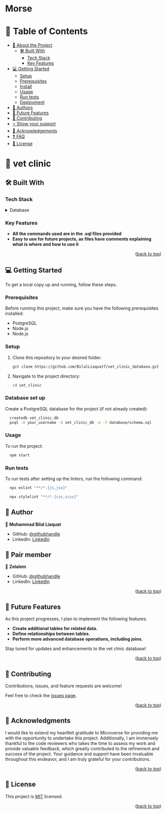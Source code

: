
# Morse

# 📗 Table of Contents

- [📖 About the Project](#about-project)
  - [🛠 Built With](#built-with)
    - [Tech Stack](#tech-stack)
    - [Key Features](#key-features)
- [💻 Getting Started](#getting-started)
  - [Setup](#setup)
  - [Prerequisites](#prerequisites)
  - [Install](#install)
  - [Usage](#usage)
  - [Run tests](#run-tests)
  - [Deployment](#triangular_flag_on_post-deployment)
- [👥 Authors](#authors)
- [🔭 Future Features](#future-features)
- [🤝 Contributing](#contributing)
- [⭐️ Show your support](#support)
- [🙏 Acknowledgements](#acknowledgements)
- [❓ FAQ](#faq)
- [📝 License](#license)

<!-- PROJECT DESCRIPTION -->

# 📖 vet clinic <a name="about-project"></a>

## 🛠 Built With <a name="built-with"></a>

### Tech Stack <a name="tech-stack"></a>

<details>
<summary>Database</summary>
  <ul>
    <li><a href="https://www.postgresql.org/">PostgreSQL</a></li>
  </ul>
</details>

<!-- Features -->

### Key Features <a name="key-features"></a>

- **All the commands used are in the .sql files provided**
- **Easy to use for future projects, as files have comments explaining what is where and how to use it**

<p align="right">(<a href="#readme-top">back to top</a>)</p>

<!-- GETTING STARTED -->

## 💻 Getting Started <a name="getting-started"></a>

To get a local copy up and running, follow these steps.

### Prerequisites

Before running this project, make sure you have the following prerequisites installed:

<ul>
  <li>PostgreSQL</li>
  <li>Node.js</li>
  <li>Node.js</li>
</ul>

### Setup

1. Clone this repository to your desired folder:

   ```sh
   git clone https://github.com/BilalLiaquat7/vet_clinic_database.git
   ```

2. Navigate to the project directory:

   ```sh
   cd vet_clinic
   ```

### Database set up

Create a PostgreSQL database for the project (if not already created):

```sh
  createdb vet_clinic_db
  psql -U your_username -d vet_clinic_db -a -f database/schema.sql

```

### Usage

To run the project:

```sh
  npm start
```

### Run tests

To run tests after setting up the linters, run the following command:

```sh
  npx eslint "**/*.{js,jsx}"
```

```sh
  npx stylelint "**/*.{css,scss}"
```

## 👥 Author <a name="authors"></a>

👤 **Muhammad Bilal Liaquat**

- GitHub: [@githubhandle](https://github.com/BilalLiaquat7)
- LinkedIn: [LinkedIn](https://www.linkedin.com/in/muhammad-bilal-liaquat-87863390/)

## 👥 Pair member <a name="authors"></a>

👤 **Zelalem**

- GitHub: [@githubhandle](https://github.com/Zel-hub7)
- LinkedIn: [LinkedIn](https://www.linkedin.com/in/zelalem-yohannes-40356a239/)

<p align="right">(<a href="#readme-top">back to top</a>)</p>

## 🔭 Future Features <a name="future-features"></a>

As this project progresses, I plan to implement the following features:

- **Create additional tables for related data.**
- **Define relationships between tables.**
- **Perform more advanced database operations, including joins.**

Stay tuned for updates and enhancements to the vet clinic database!

<p align="right">(<a href="#readme-top">back to top</a>)</p>

<!-- CONTRIBUTING -->

## 🤝 Contributing <a name="contributing"></a>

Contributions, issues, and feature requests are welcome!

Feel free to check the [issues page](https://github.com/BilalLiaquat7/vet_clinic_database/issues).

<p align="right">(<a href="#readme-top">back to top</a>)</p>

<!-- ACKNOWLEDGEMENTS -->

## 🙏 Acknowledgments <a name="acknowledgements"></a>

I would like to extend my heartfelt gratitude to Microverse for providing me with the opportunity to undertake this project. Additionally, I am immensely thankful to the code reviewers who takes the time to assess my work and provide valuable feedback, which greatly contributed to the refinement and success of the project. Your guidance and support have been invaluable throughout this endeavor, and I am truly grateful for your contributions.

<p align="right">(<a href="#readme-top">back to top</a>)</p>

<!-- LICENSE -->

## 📝 License <a name="license"></a>

This project is [MIT](./LICENSE) licensed.

<p align="right">(<a href="#readme-top">back to top</a>)</p>
